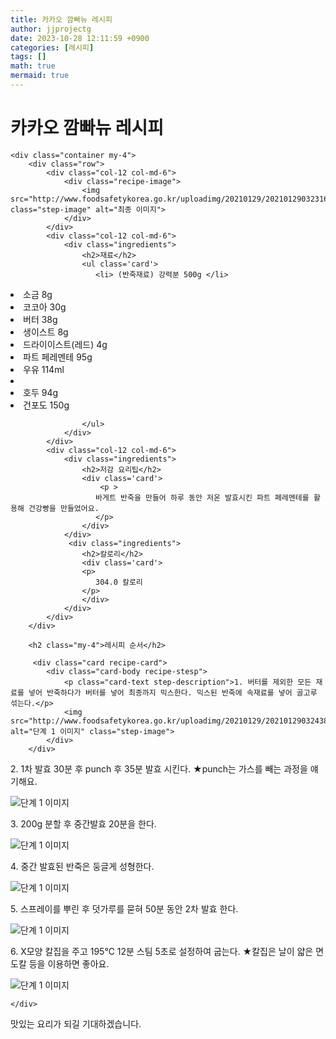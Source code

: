 ```yaml
---
title: 카카오 깜빠뉴 레시피
author: jjprojectg
date: 2023-10-28 12:11:59 +0900
categories: [레시피]
tags: []
math: true
mermaid: true
---
```

<meta name="og:type" content="website" />
<meta charset="UTF-8">
    <div class="header">
        <h1>카카오 깜빠뉴 레시피</h1>
    </div>

    <div class="container my-4">
        <div class="row">
            <div class="col-12 col-md-6">
                <div class="recipe-image">
                    <img src="http://www.foodsafetykorea.go.kr/uploadimg/20210129/20210129032316_1611901396829.jpg" class="step-image" alt="최종 이미지">
                </div>
            </div>
            <div class="col-12 col-md-6">
                <div class="ingredients">
                    <h2>재료</h2>
                    <ul class='card'>
                       <li> (반죽재료) 강력분 500g </li>
<li>  소금 8g </li>
<li>  코코아 30g </li>
<li>  버터 38g </li>
<li>  생이스트 8g </li>
<li>  드라이이스트(레드) 4g </li>
<li>  파트 페레멘테 95g </li>
<li>  우유 114ml </li>
<li>  </li>
<li>  호두 94g </li>
<li>  건포도 150g </li>

                    </ul>
                </div>
            </div>
            <div class="col-12 col-md-6">
                <div class="ingredients">
                    <h2>저감 요리팁</h2>
                    <div class='card'> 
                        <p >
                       바게트 반죽을 만들어 하루 동안 저온 발효시킨 파트 페레멘테를 활용해 건강빵을 만들었어요.
                       </p>
                    </div>
                </div>
                 <div class="ingredients">
                    <h2>칼로리</h2>
                    <div class='card'> 
                    <p>
                       304.0 칼로리
                    </p>
                    </div>
                </div>
            </div>
        </div>

        <h2 class="my-4">레시피 순서</h2>

         <div class="card recipe-card">
            <div class="card-body recipe-stesp">
                <p class="card-text step-description">1. 버터를 제외한 모든 재료를 넣어 반죽하다가 버터를 넣어 최종까지 믹스한다. 믹스된 반죽에 속재료를 넣어 골고루 섞는다.</p>
                <img src="http://www.foodsafetykorea.go.kr/uploadimg/20210129/20210129032438_1611901478077.jpg" alt="단계 1 이미지" class="step-image">
            </div>
        </div>

  <div class="card recipe-card">
            <div class="card-body recipe-stesp">
                <p class="card-text step-description">2. 1차 발효 30분 후 punch 후 35분 발효 시킨다.
★punch는 가스를 빼는 과정을 얘기해요.</p>
                <img src="http://www.foodsafetykorea.go.kr/uploadimg/20210129/20210129032459_1611901499716.JPG" alt="단계 1 이미지" class="step-image">
            </div>
        </div>

  <div class="card recipe-card">
            <div class="card-body recipe-stesp">
                <p class="card-text step-description">3. 200g 분할 후 중간발효 20분을 한다.</p>
                <img src="http://www.foodsafetykorea.go.kr/uploadimg/20210129/20210129032512_1611901512815.JPG" alt="단계 1 이미지" class="step-image">
            </div>
        </div>

  <div class="card recipe-card">
            <div class="card-body recipe-stesp">
                <p class="card-text step-description">4. 중간 발효된 반죽은 둥글게 성형한다.</p>
                <img src="http://www.foodsafetykorea.go.kr/uploadimg/20210129/20210129032533_1611901533336.JPG" alt="단계 1 이미지" class="step-image">
            </div>
        </div>

  <div class="card recipe-card">
            <div class="card-body recipe-stesp">
                <p class="card-text step-description">5. 스프레이를 뿌린 후 덧가루를 묻혀 50분 동안 2차 발효 한다.</p>
                <img src="http://www.foodsafetykorea.go.kr/uploadimg/20210129/20210129032546_1611901546659.JPG" alt="단계 1 이미지" class="step-image">
            </div>
        </div>

  <div class="card recipe-card">
            <div class="card-body recipe-stesp">
                <p class="card-text step-description">6. X모양 칼집을 주고 195℃ 12분 스팀 5초로 설정하여 굽는다.
★칼집은 날이 얇은 면도칼 등을 이용하면 좋아요.</p>
                <img src="http://www.foodsafetykorea.go.kr/uploadimg/20210129/20210129032610_1611901570436.JPG" alt="단계 1 이미지" class="step-image">
            </div>
        </div>


       
    </div>
 맛있는 요리가 되길 기대하겠습니다.
